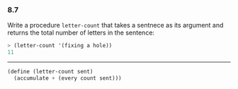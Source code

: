 ### 8.7

Write a procedure `letter-count` that takes a sentnece as its argument and returns the total number of letters in the sentence:

~~~ scheme
> (letter-count '(fixing a hole))
11
~~~

***

~~~ scheme
(define (letter-count sent)
  (accumulate + (every count sent)))
~~~